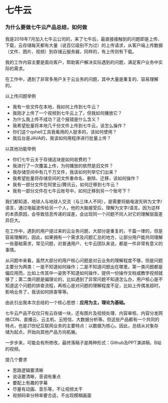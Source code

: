 # 七牛云

### 为什么要做七牛云产品总结，如何做

我是2018年7月加入七牛云公司的，来了七牛后，最直接接触到的问题即是上传、下载，云存储每天都有大量（说百亿级别不为过）的上传请求，从客户端上传数据（文件、图片、视频）到存储云服务器，同样的，有上传则有下载。

我的工作内容主要是面向客户，帮助客户解决实际遇到的问题，满足客户业务中实际的需求。

在工作中，遇到了非常多用户关于云业务的问题，其中大量是重复的、容易理解的。

以上传问题举例

- 我有一些文件在本地，我如何上传到七牛云？
- 我刚才上传了一个视频到七牛云上了，但我如何播放它？
- 为什么我上传不成功？这个报错是什么含义？
- 我希望批量将本地几千份文件上传到七牛云，该怎么操作？
- 你们这个qshell工具我看用的人挺多的，该如何使用？
- 我后台是JAVA的，我该如何用程序进行批量上传？

以其他功能举例

- 你们七牛云关于存储这块是如何收费的？
- 我进行了一次覆盖上传，为何播放的依然是旧文件？
- 我存储空间中有几千万文件，我该如何列举它们出来？
- 我希望批量将存储空间的文件重命名、删除、迁移，该如何操作？
- 我有一部分文件在阿里云/腾讯云，如何迁移到七牛云？
- 我有一部分文件在七牛云账号中，如何迁移到另一个账号下？

我们都知道，地球人与地球人交流（与三体人不同），是需要将脑电波先转为文字/语言，通过电磁波传给另一个人，他的大脑接受后，理解为文字/语言。因为这样的本质原因，会导致信息传递的误差，会出现同一个问题不同人对它的理解层面差异巨大。

在工作中，遇到的用户提过来的云业务问题，大部分是重复的，千篇一律的，但是容易理解的，因此，如果拥有一个需求及问题汇总的地方，让部分用户能共同理解一些基础需求，常见问题，对普通用户、七牛云团队来说，都是一件非常有意义的事情。

从问题中来看，虽然大部分的用户核心问题是对云业务的理解程度不够，但是问题主要分为两类：一是不知道如何操作；二是不知道问题出在哪里。第一类问题都是偏应用而，比如上传其中一姿势不知道如何操作，提供一份操作文档或教学视频就够了；第二类问题是偏理论的，比如遇到了异常问题不知道怎么办，用户核心是不知道这个问题的排查流程，再核心是对问题的理解程度不足，比如上传偶发超时，影响业务了，我该如何排查等等。

由此引出我本次总结的一个核心思想：**应用为主，理论为基础。**

七牛云产品不仅仅只有云存储一块，还有图片及视频处理、内容审核、内容分发网络CDN、直播云、云主机、云短信、大数据分析等。但这些产品都有一个共同的特点，也是21世纪互联网业务的主要特点：以数据为核心。因此，总结从对象存储为起点，开始向其他产品方向拓展。

一步步来，可能会有所修改，最终落稿子是两种形式：Github及PPT演讲稿、B站的视频。

提几个要求

- 思路逻辑要清晰
- 说话要清晰，音调有重点
- 要配上有趣的字幕
- 尽量有动画、音乐等，不让视频太干
- 视频码率分辨率要合适，不出现模糊画面
